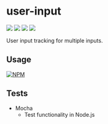 # user-input

![](https://travis-ci.org/apexearth/user-input.svg)
![](http://img.shields.io/npm/v/user-input.svg?style=flat)
![](http://img.shields.io/npm/dm/user-input.svg?style=flat)
![](http://img.shields.io/npm/l/user-input.svg?style=flat)

User input tracking for multiple inputs.

## Usage

[![NPM](https://nodei.co/npm/user-input.png)](https://nodei.co/npm/user-input/)

## Tests

- Mocha
   - Test functionality in Node.js